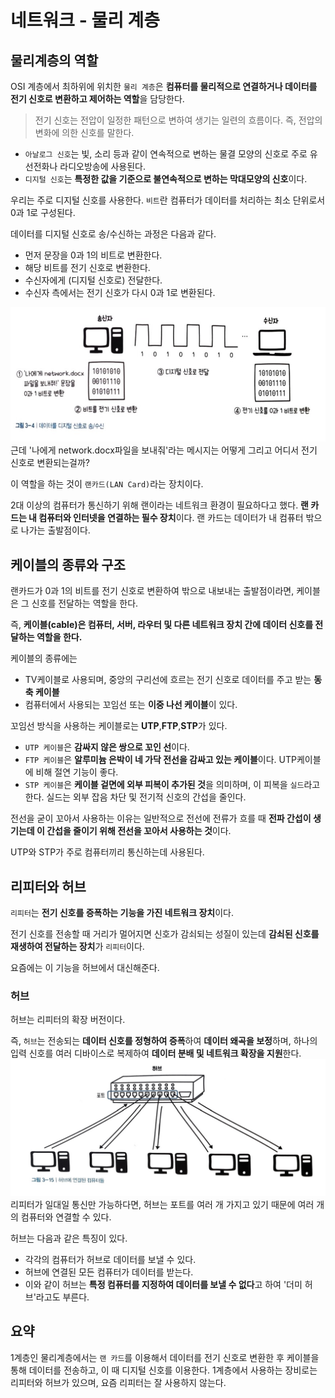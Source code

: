 # 네트워크 - 물리 계층

## 물리계층의 역할
OSI 계층에서 최하위에 위치한 `물리 계층`은 **컴퓨터를 물리적으로 연결하거나 데이터를 전기 신호로 변환하고 제어하는 역할**을 담당한다.

> 전기 신호는 전압이 일정한 패턴으로 변하여 생기는 일련의 흐름이다. 
즉, 전압의 변화에 의한 신호를 말한다.

- `아날로그 신호`는 빛, 소리 등과 같이 연속적으로 변하는 물결 모양의 신호로 주로 유선전화나 라디오방송에 사용된다.
- `디지털 신호`는 **특정한 값을 기준으로 불연속적으로 변하는 막대모양의 신호**이다.

우리는 주로 디지털 신호를 사용한다. 
`비트`란 컴퓨터가 데이터를 처리하는 최소 단위로서 0과 1로 구성된다. 

데이터를 디지털 신호로 송/수신하는 과정은 다음과 같다.

- 먼저 문장을 0과 1의 비트로 변환한다.
- 해당 비트를 전기 신호로 변환한다.
- 수신자에게 (디지털 신호로) 전달한다.
- 수신자 측에서는 전기 신호가 다시 0과 1로 변환된다.

![alt text](KakaoTalk_20240727_165705977.jpg)
근데 '나에게 network.docx파일을 보내줘'라는 메시지는 어떻게 그리고 어디서 전기 신호로 변환되는걸까?

이 역할을 하는 것이 `랜카드(LAN Card)`라는 장치이다.

2대 이상의 컴퓨터가 통신하기 위해 랜이라는 네트워크 환경이 필요하다고 했다.
**랜 카드는 내 컴퓨터와 인터넷을 연결하는 필수 장치**이다.
랜 카드는 데이터가 내 컴퓨터 밖으로 나가는 출발점이다.

## 케이블의 종류와 구조
랜카드가 0과 1의 비트를 전기 신호로 변환하여 밖으로 내보내는 출발점이라면, 케이블은 그 신호를 전달하는 역할을 한다.

즉, **케이블(cable)은 컴퓨터, 서버, 라우터 및 다른 네트워크 장치 간에 데이터 신호를 전달하는 역할을 한다.**

케이블의 종류에는
- TV케이블로 사용되며, 중앙의 구리선에 흐르는 전기 신호로 데이터를 주고 받는 **동축 케이블**
- 컴퓨터에서 사용되는 꼬임선 또는 **이중 나선 케이블**이 있다.

꼬임선 방식을 사용하는 케이블로는 **UTP**,**FTP**,**STP**가 있다.
- `UTP 케이블`은 **감싸지 않은 쌍으로 꼬인 선**이다.
- `FTP 케이블`은 **알루미늄 은박이 네 가닥 전선을 감싸고 있는 케이블**이다. UTP케이블에 비해 절연 기능이 좋다.
- `STP 케이블`은 **케이블 겉면에 외부 피복이 추가된 것**을 의미하며, 이 피복을 `실드`라고 한다.  실드는 외부 잡음 차단 및 전기적 신호의 간섭을 줄인다.

전선을 굳이 꼬아서 사용하는 이유는 일반적으로 전선에 전류가 흐를 때 **전파 간섭이 생기는데 이 간섭을 줄이기 위해 전선을 꼬아서 사용하는 것**이다.

UTP와 STP가 주로 컴퓨터끼리 통신하는데 사용된다.

## 리피터와 허브
`리피터`는 **전기 신호를 증폭하는 기능을 가진 네트워크 장치**이다.

전기 신호를 전송할 때 거리가 멀어지면 신호가 감쇠되는 성질이 있는데 **감쇠된 신호를 재생하여 전달하는 장치**가 `리피터`이다.

요즘에는 이 기능을 허브에서 대신해준다.

### 허브
허브는 리피터의 확장 버전이다. 

즉, `허브`는 전송되는 **데이터 신호를 정형하여 증폭**하여 **데이터 왜곡을 보정**하며, 하나의 입력 신호를 여러 디바이스로 복제하여 **데이터 분배 및 네트워크 확장을 지원**한다.
![alt text](KakaoTalk_20240727_165822311.jpg)
리피터가 일대일 통신만 가능하다면, 허브는 포트를 여러 개 가지고 있기 때문에 여러 개의 컴퓨터와 연결할 수 있다.

허브는 다음과 같은 특징이 있다.
- 각각의 컴퓨터가 허브로 데이터를 보낼 수 있다.
- 허브에 연결된 모든 컴퓨터가 데이터를 받는다. 
- 이와 같이 허브는 **특정 컴퓨터를 지정하여 데이터를 보낼 수 없다**고 하여 '더미 허브'라고도 부른다.

## 요약
1계층인 물리계층에서는 `랜 카드`를 이용해서 데이터를 전기 신호로 변환한 후 케이블을 통해 데이터를 전송하고, 이 때 디지털 신호를 이용한다. 1계층에서 사용하는 장비로는 리피터와 허브가 있으며, 요즘 리피터는 잘 사용하지 않는다.